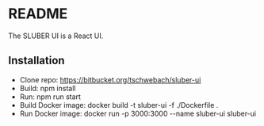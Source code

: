 # README

The SLUBER UI is a React UI.

## Installation

* Clone repo: https://bitbucket.org/tschwebach/sluber-ui
* Build:  npm install
* Run: npm run start
* Build Docker image: docker build -t sluber-ui -f ./Dockerfile .
* Run Docker image:  docker run -p 3000:3000  --name sluber-ui sluber-ui

